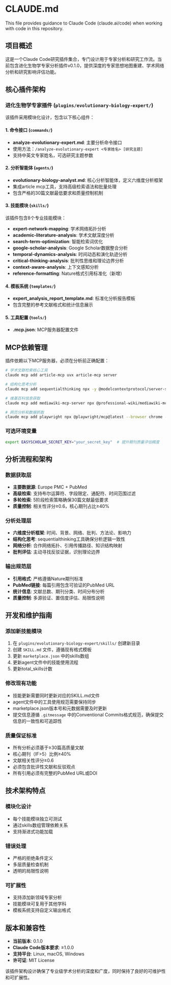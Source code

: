 # CLAUDE.md

This file provides guidance to Claude Code (claude.ai/code) when working with code in this repository.

## 项目概述

这是一个Claude Code研究插件集合，专门设计用于专家分析和研究工作流。当前包含进化生物学专家分析插件v0.1.0，提供深度的专家思想地图重建、学术网络分析和研究影响评估功能。

## 核心插件架构

### 进化生物学专家插件 (`plugins/evolutionary-biology-expert/`)

该插件采用模块化设计，包含以下核心组件：

#### 1. 命令接口 (`commands/`)
- **analyze-evolutionary-expert.md**: 主要分析命令接口
- 使用方法：`/analyze-evolutionary-expert <专家姓名> [研究主题]`
- 支持中英文专家姓名，可选研究主题参数

#### 2. 分析智能体 (`agents/`)
- **evolutionary-biology-analyst.md**: 核心分析智能体，定义六维度分析框架
- 集成article mcp工具，支持高级检索语法和批量处理
- 包含严格的30篇文献最低要求和质量控制机制

#### 3. 技能模块 (`skills/`)
该插件包含8个专业技能模块：

- **expert-network-mapping**: 学术网络拓扑分析
- **academic-literature-analysis**: 学术文献深度分析
- **search-term-optimization**: 智能检索词优化
- **google-scholar-analysis**: Google Scholar数据整合分析
- **temporal-dynamics-analysis**: 时间动态和演化轨迹分析
- **critical-thinking-analysis**: 批判性思维和理论边界分析
- **context-aware-analysis**: 上下文感知分析
- **reference-formatting**: Nature格式引用标准化（新增）

#### 4. 模板系统 (`templates/`)
- **expert_analysis_report_template.md**: 标准化分析报告模板
- 包含完整的参考文献格式和统计信息展示

#### 5. 工具配置 (`tools/`)
- **.mcp.json**: MCP服务器配置文件

## MCP依赖管理

插件依赖以下MCP服务器，必须在分析前正确配置：

```bash
# 学术文献检索核心工具
claude mcp add article-mcp uvx article-mcp server

# 结构化思考分析
claude mcp add sequentialthinking npx -y @modelcontextprotocol/server-sequential-thinking@latest

# 维基百科信息获取
claude mcp add mediawiki-mcp-server npx @professional-wiki/mediawiki-mcp-server@latest

# 网页分析和数据抓取
claude mcp add playwright npx @playwright/mcp@latest --browser chrome --headless
```

### 可选环境变量
```bash
export EASYSCHOLAR_SECRET_KEY="your_secret_key"  # 提升期刊质量评估精度
```

## 分析流程和架构

### 数据获取层
- **主要数据源**: Europe PMC + PubMed
- **高级检索**: 支持布尔运算符、字段限定、通配符、时间范围过滤
- **多轮检索**: 5阶段检索策略确保30篇文献最低要求
- **质量控制**: 相关性评分≥0.6，核心期刊占比≥40%

### 分析处理层
- **六维度分析框架**: 时间、背景、网络、批判、方法论、影响力
- **结构化思考**: sequentialthinking工具确保分析逻辑一致性
- **网络分析**: 合作网络拓扑、引用传播路径、知识结构映射
- **批判评估**: 主动寻找反驳证据，识别理论边界

### 输出规范层
- **引用格式**: 严格遵循Nature期刊标准
- **PubMed链接**: 每篇引用包含可验证的PubMed URL
- **统计信息**: 文献总数、期刊分类、时间分布分析
- **质量控制**: 多源验证、置信度评估、局限性说明

## 开发和维护指南

### 添加新技能模块
1. 在 `plugins/evolutionary-biology-expert/skills/` 创建新目录
2. 创建 `SKILL.md` 文件，遵循现有格式模板
3. 更新 `marketplace.json` 中的skills数组
4. 更新agent文件中的技能使用流程
5. 更新total_skills计数

### 修改现有功能
- 技能更新需要同时更新对应的SKILL.md文件
- agent文件中的工具使用规范需要保持同步
- marketplace.json版本号和元数据需要及时更新
- 提交信息遵循 `.gitmessage` 中的Conventional Commits格式规范，确保提交信息的一致性和可追踪性

### 质量保证标准
- 所有分析必须基于≥30篇高质量文献
- 核心期刊（IF>5）比例≥40%
- 文献相关性评分≥0.6
- 必须包含批评性文献和反驳观点
- 所有引用必须有完整的PubMed URL或DOI

## 技术架构特点

### 模块化设计
- 每个技能模块独立可测试
- 通过skills数组管理依赖关系
- 支持渐进式功能加载

### 错误处理
- 严格的拒绝条件定义
- 多层质量检查机制
- 透明的局限性说明

### 可扩展性
- 支持添加新领域专家分析
- 技能模块可复用于其他学科
- 模板系统支持自定义输出格式

## 版本和兼容性

- **当前版本**: 0.1.0
- **Claude Code版本要求**: ≥1.0.0
- **支持平台**: Linux, macOS, Windows
- **许可证**: MIT License

该插件架构设计确保了专业级学术分析的深度和广度，同时保持了良好的可维护性和可扩展性。